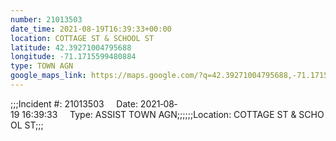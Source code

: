 ```yaml
---
number: 21013503
date_time: 2021-08-19T16:39:33+00:00
location: COTTAGE ST & SCHOOL ST
latitude: 42.39271004795688
longitude: -71.1715599480884
type: TOWN AGN
google_maps_link: https://maps.google.com/?q=42.39271004795688,-71.1715599480884
---
```


;;;Incident #: 21013503     Date: 2021‐08‐19 16:39:33     Type: ASSIST TOWN AGN;;;;;;Location: COTTAGE ST & SCHOOL ST;;;

